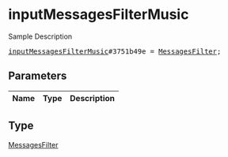 # inputMessagesFilterMusic

Sample Description

<pre>
<a href="../constructor/inputMessagesFilterMusic.md">inputMessagesFilterMusic</a>#3751b49e = <a href="../type/MessagesFilter.md">MessagesFilter</a>;
</pre>

## Parameters

| Name | Type | Description |
|------|:----:|-------------|

## Type

[MessagesFilter](../type/MessagesFilter.md)
